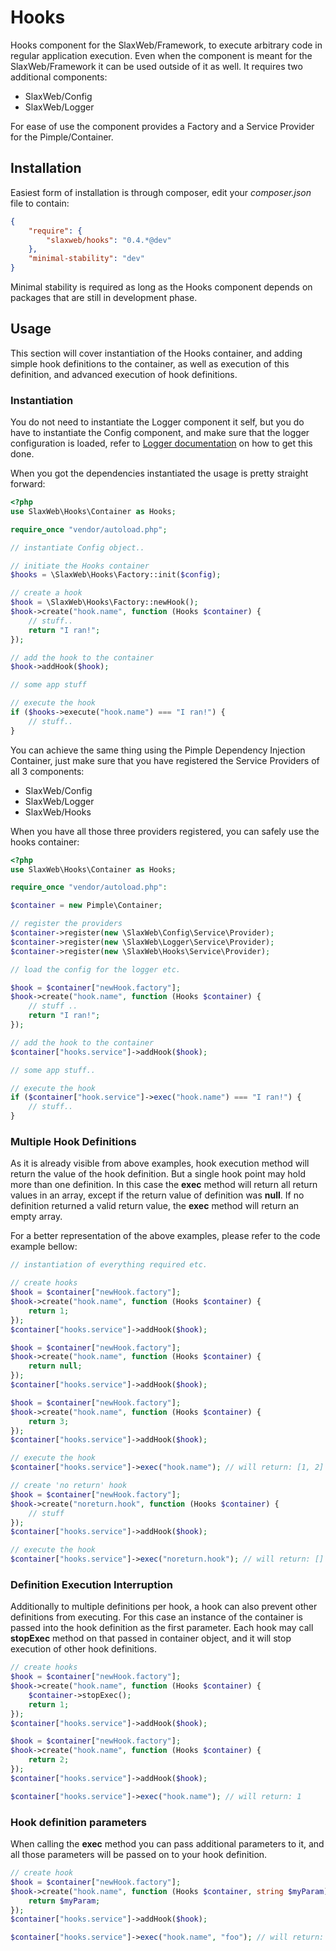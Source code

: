 # Hooks

Hooks component for the SlaxWeb/Framework, to execute arbitrary code in regular
application execution. Even when the component is meant for the
SlaxWeb/Framework it can be used outside of it as well. It requires two
additional components:
* SlaxWeb/Config
* SlaxWeb/Logger

For ease of use the component provides a Factory and a Service Provider for the
Pimple/Container.

## Installation

Easiest form of installation is through composer, edit your *composer.json* file
to contain:
```json
{
    "require": {
        "slaxweb/hooks": "0.4.*@dev"
    },
    "minimal-stability": "dev"
}
```

Minimal stability is required as long as the Hooks component depends on packages
that are still in development phase.

## Usage

This section will cover instantiation of the Hooks container, and adding simple
hook definitions to the container, as well as execution of this definition, and
advanced execution of hook definitions.

### Instantiation

You do not need to instantiate the Logger component it self, but you do have to
instantiate the Config component, and make sure that the logger configuration is
loaded, refer to [Logger documentation](https://github.com/SlaxWeb/Logger/) on
how to get this done.

When you got the dependencies instantiated the usage is pretty straight forward:
```php
<?php
use SlaxWeb\Hooks\Container as Hooks;

require_once "vendor/autoload.php";

// instantiate Config object..

// initiate the Hooks container
$hooks = \SlaxWeb\Hooks\Factory::init($config);

// create a hook
$hook = \SlaxWeb\Hooks\Factory::newHook();
$hook->create("hook.name", function (Hooks $container) {
    // stuff..
    return "I ran!";
});

// add the hook to the container
$hook->addHook($hook);

// some app stuff

// execute the hook
if ($hooks->execute("hook.name") === "I ran!") {
    // stuff..
}
```

You can achieve the same thing using the Pimple Dependency Injection Container,
just make sure that you have registered the Service Providers of all 3
components:
* SlaxWeb/Config
* SlaxWeb/Logger
* SlaxWeb/Hooks

When you have all those three providers registered, you can safely use the hooks
container:
```php
<?php
use SlaxWeb\Hooks\Container as Hooks;

require_once "vendor/autoload.php":

$container = new Pimple\Container;

// register the providers
$container->register(new \SlaxWeb\Config\Service\Provider);
$container->register(new \SlaxWeb\Logger\Service\Provider);
$container->register(new \SlaxWeb\Hooks\Service\Provider);

// load the config for the logger etc.

$hook = $container["newHook.factory"];
$hook->create("hook.name", function (Hooks $container) {
    // stuff ..
    return "I ran!";
});

// add the hook to the container
$container["hooks.service"]->addHook($hook);

// some app stuff..

// execute the hook
if ($container["hook.service"]->exec("hook.name") === "I ran!") {
    // stuff..
}
```

### Multiple Hook Definitions

As it is already visible from above examples, hook execution method will return
the value of the hook definition. But a single hook point may hold more than one
definition. In this case the **exec** method will return all return values in an
array, except if the return value of definition was **null**. If no definition
returned a valid return value, the **exec** method will return an empty array.

For a better representation of the above examples, please refer to the code
example bellow:
```php
// instantiation of everything required etc.

// create hooks
$hook = $container["newHook.factory"];
$hook->create("hook.name", function (Hooks $container) {
    return 1;
});
$container["hooks.service"]->addHook($hook);

$hook = $container["newHook.factory"];
$hook->create("hook.name", function (Hooks $container) {
    return null;
});
$container["hooks.service"]->addHook($hook);

$hook = $container["newHook.factory"];
$hook->create("hook.name", function (Hooks $container) {
    return 3;
});
$container["hooks.service"]->addHook($hook);

// execute the hook
$container["hooks.service"]->exec("hook.name"); // will return: [1, 2]

// create 'no return' hook
$hook = $container["newHook.factory"];
$hook->create("noreturn.hook", function (Hooks $container) {
    // stuff
});
$container["hooks.service"]->addHook($hook);

// execute the hook
$container["hooks.service"]->exec("noreturn.hook"); // will return: []
```

### Definition Execution Interruption

Additionally to multiple definitions per hook, a hook can also prevent other
definitions from executing. For this case an instance of the container is passed
into the hook definition as the first parameter. Each hook may call **stopExec**
method on that passed in container object, and it will stop execution of other
hook definitions.
```php
// create hooks
$hook = $container["newHook.factory"];
$hook->create("hook.name", function (Hooks $container) {
    $container->stopExec();
    return 1;
});
$container["hooks.service"]->addHook($hook);

$hook = $container["newHook.factory"];
$hook->create("hook.name", function (Hooks $container) {
    return 2;
});
$container["hooks.service"]->addHook($hook);

$container["hooks.service"]->exec("hook.name"); // will return: 1
```

### Hook definition parameters

When calling the **exec** method you can pass additional parameters to it, and
all those parameters will be passed on to your hook definition.
```php
// create hook
$hook = $container["newHook.factory"];
$hook->create("hook.name", function (Hooks $container, string $myParam) {
    return $myParam;
});
$container["hooks.service"]->addHook($hook);

$container["hooks.service"]->exec("hook.name", "foo"); // will return: "foo"
```
